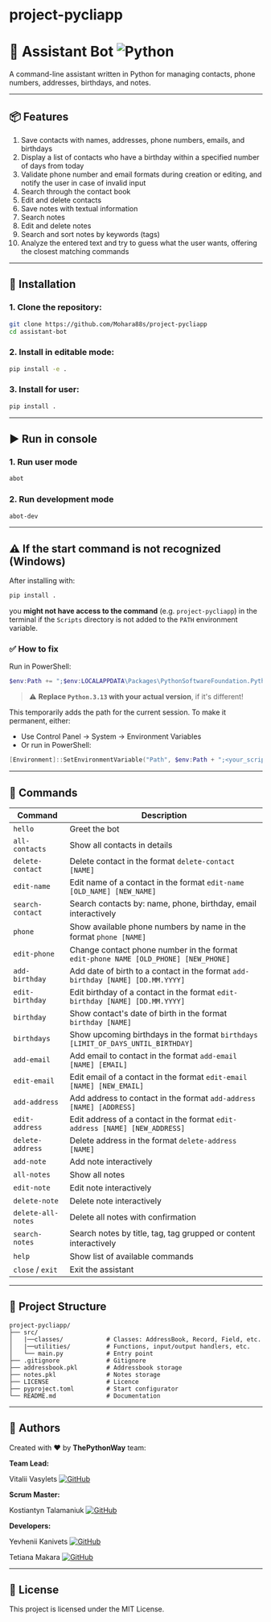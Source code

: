 
# project-pycliapp

# 🤖 Assistant Bot ![Python](https://img.shields.io/badge/Python-3776AB?style=flat&logo=python&logoColor=white)

A command-line assistant written in Python for managing contacts, phone numbers, addresses, birthdays, and notes.

---

## 📦 Features

1. Save contacts with names, addresses, phone numbers, emails, and birthdays
2. Display a list of contacts who have a birthday within a specified number of days from today
3. Validate phone number and email formats during creation or editing, and notify the user in case of invalid input
4. Search through the contact book
5. Edit and delete contacts
6. Save notes with textual information
7. Search notes
8. Edit and delete notes
9. Search and sort notes by keywords (tags)
10. Analyze the entered text and try to guess what the user wants, offering the closest matching commands

---

## 🚀 Installation

### 1. Clone the repository:
```bash
git clone https://github.com/Mohara88s/project-pycliapp
cd assistant-bot
```

### 2. Install in editable mode:
```bash
pip install -e .
```

### 3. Install for user:
```bash
pip install .
```

---

## ▶️ Run in console 

### 1. Run user mode

```bash
abot
```

### 2. Run development mode

```bash
abot-dev
```

---

## ⚠️ If the start command is not recognized (Windows)

After installing with:

```bash
pip install .
```

you **might not have access to the command** (e.g. `project-pycliapp`) in the terminal if the `Scripts` directory is not added to the `PATH` environment variable.

### ✅ How to fix

Run in PowerShell:

```powershell
$env:Path += ";$env:LOCALAPPDATA\Packages\PythonSoftwareFoundation.Python.3.13_qbz5n2kfra8p0\LocalCache\local-packages\Python313\Scripts"
```

> ⚠️ **Replace `Python.3.13` with your actual version**, if it's different!

This temporarily adds the path for the current session. To make it permanent, either:
- Use Control Panel → System → Environment Variables
- Or run in PowerShell:
```powershell
[Environment]::SetEnvironmentVariable("Path", $env:Path + ";<your_scripts_path>", "User")
```

---

## 💬 Commands

| Command                 | Description                                                                                                  |
|-------------------------|--------------------------------------------------------------------------------------------------------------|
| `hello`                 | Greet the bot                                                                                                |
| `all-contacts`          | Show all contacts in details                                                                                 |
| `delete-contact`        | Delete contact in the format `delete-contact [NAME]`                                                         |
| `edit-name`             | Edit name of a contact in the format `edit-name [OLD_NAME] [NEW_NAME]`                                       |
| `search-contact`        | Search contacts by: name, phone, birthday, email interactively                                               |
| `phone`                 | Show available phone numbers by name in the format `phone [NAME]`                                            |
| `edit-phone`            | Change contact phone number in the format `edit-phone NAME [OLD_PHONE] [NEW_PHONE]`                          |
| `add-birthday`          | Add date of birth to a contact in the format `add-birthday [NAME] [DD.MM.YYYY]`                              |
| `edit-birthday`         | Edit birthday of a contact in the format `edit-birthday [NAME] [DD.MM.YYYY]`                                 |
| `birthday`              | Show contact's date of birth in the format `birthday [NAME]`                                                 |
| `birthdays`             | Show upcoming birthdays in the format `birthdays [LIMIT_OF_DAYS_UNTIL_BIRTHDAY]`                             |
| `add-email`             | Add email to contact in the format `add-email [NAME] [EMAIL]`                                                |
| `edit-email`            | Edit email of a contact in the format `edit-email [NAME] [NEW_EMAIL]`                                        |
| `add-address`           | Add address to contact in the format `add-address [NAME] [ADDRESS]`                                          |
| `edit-address`          | Edit address of a contact in the format `edit-address [NAME] [NEW_ADDRESS]`                                  |
| `delete-address`        | Delete address in the format `delete-address [NAME]`                                                         |
| `add-note`              | Add note interactively                                                                                       |
| `all-notes`             | Show all notes                                                                                               |
| `edit-note`             | Edit note interactively                                                                                      |
| `delete-note`           | Delete note interactively                                                      |
| `delete-all-notes`      | Delete all notes with confirmation                                                                           |
| `search-notes`          | Search notes by title, tag, tag grupped or content interactively                                             |
| `help`                  | Show list of available commands                                                                              |
| `close` / `exit`        | Exit the assistant                                                                                           |

---

## 📁 Project Structure

```
project-pycliapp/
├── src/
│   |──classes/            # Classes: AddressBook, Record, Field, etc.
│   |──utilities/          # Functions, input/output handlers, etc.
│   └── main.py            # Entry point
├── .gitignore             # Gitignore
├── addressbook.pkl        # Addressbook storage
├── notes.pkl              # Notes storage
├── LICENSE                # Licence
├── pyproject.toml         # Start configurator
└── README.md              # Documentation
```

---

## 👤 Authors

Created with ❤️ by **ThePythonWay** team:

**Team Lead:** 

Vitalii Vasylets
[![GitHub](https://img.shields.io/badge/GitHub-181717?style=flat&logo=github&logoColor=white)](https://github.com/Mohara88s)
 
**Scrum Master:**

Kostiantyn Talamaniuk
[![GitHub](https://img.shields.io/badge/GitHub-181717?style=flat&logo=github&logoColor=white)](https://github.com/antifloodbot)

**Developers:** 

Yevhenii Kanivets
[![GitHub](https://img.shields.io/badge/GitHub-181717?style=flat&logo=github&logoColor=white)](https://github.com/EZDIVINER)

Tetiana Makara
[![GitHub](https://img.shields.io/badge/GitHub-181717?style=flat&logo=github&logoColor=white)](https://github.com/Tetiana-co)

---
## 📄 License

This project is licensed under the MIT License.
